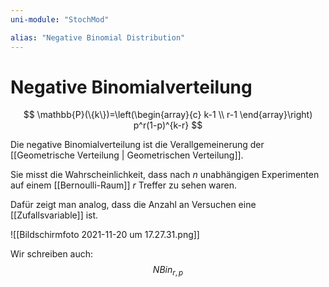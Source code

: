 ```yaml
---
uni-module: "StochMod"

alias: "Negative Binomial Distribution"
---
```


# Negative Binomialverteilung

$$
\mathbb{P}(\{k\})=\left(\begin{array}{c}
k-1 \\
r-1
\end{array}\right) p^r(1-p)^{k-r}
$$

Die negative Binomialverteilung ist die Verallgemeinerung der [[Geometrische Verteilung | Geometrischen Verteilung]].

Sie misst die Wahrscheinlichkeit, dass nach $n$ unabhängigen Experimenten auf einem [[Bernoulli-Raum]] $r$ Treffer zu sehen waren.

Dafür zeigt man analog, dass die Anzahl an Versuchen eine [[Zufallsvariable]] ist.

![[Bildschirmfoto 2021-11-20 um 17.27.31.png]]

Wir schreiben auch:
$$NBin_{r,p}$$
